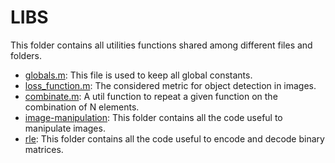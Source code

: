 # LIBS
This folder contains all utilities functions shared among different files and folders.
- [globals.m](./globals.m): This file is used to keep all global constants.
- [loss_function.m](./loss_function.m): The considered metric for object detection in images.
- [combinate.m](./combinate.m): A util function to repeat a given function on the combination of N elements.
- [image-manipulation](./image-manipulation/): This folder contains all the code useful to manipulate images.
- [rle](./rle): This folder contains all the code useful to encode and decode binary matrices.